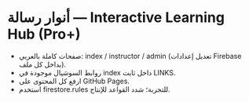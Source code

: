 # أنوار رسالة — Interactive Learning Hub (Pro+)
- صفحات كاملة بالعربي: index / instructor / admin (تعديل إعدادات Firebase بداخل كل ملف).
- روابط السوشيال موجودة في index داخل ثابت LINKS.
- ارفع كل المحتوى على GitHub Pages.
- استخدم firestore.rules للتجربة؛ شدد القواعد للإنتاج.
